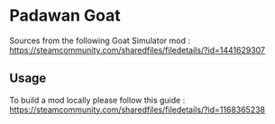 # Padawan Goat

Sources from the following Goat Simulator mod : https://steamcommunity.com/sharedfiles/filedetails/?id=1441629307

## Usage

To build a mod locally please follow this guide : https://steamcommunity.com/sharedfiles/filedetails/?id=1168365238